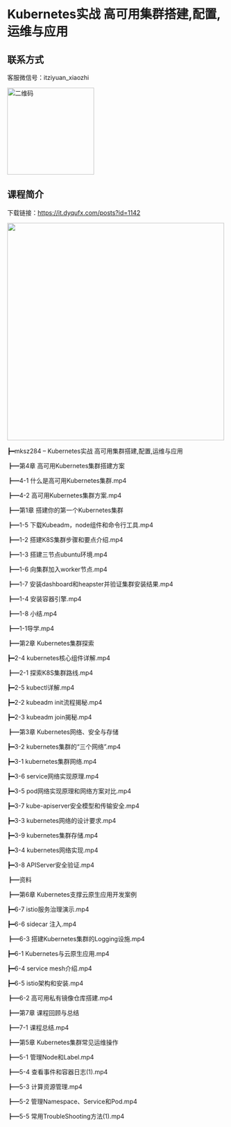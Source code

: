# Kubernetes实战 高可用集群搭建,配置,运维与应用

## 联系方式

客服微信号：itziyuan_xiaozhi

<img src="https://ziyuanyun.oss-cn-guangzhou.aliyuncs.com/common/20240614073449/666b82192834a.jpg" width="200" height="200" alt="二维码">

## 课程简介

下载链接：https://it.dyqufx.com/posts?id=1142

<img src="https://ziyuanyun.oss-cn-guangzhou.aliyuncs.com/yun/20240515153623/664465f7d4731.jpg" width="500" alt="">

  ┣━mksz284 &#8211; Kubernetes实战 高可用集群搭建,配置,运维与应用

 ┣━第4章 高可用Kubernetes集群搭建方案

 ┣━4-1 什么是高可用Kubernetes集群.mp4

 ┣━4-2 高可用Kubernetes集群方案.mp4

 ┣━第1章 搭建你的第一个Kubernetes集群

 ┣━1-5 下载Kubeadm，node组件和命令行工具.mp4

 ┣━1-2 搭建K8S集群步骤和要点介绍.mp4

 ┣━1-3 搭建三节点ubuntu环境.mp4

 ┣━1-6 向集群加入worker节点.mp4

 ┣━1-7 安装dashboard和heapster并验证集群安装结果.mp4

 ┣━1-4 安装容器引擎.mp4

 ┣━1-8 小结.mp4

 ┣━1-1导学.mp4

 ┣━第2章 Kubernetes集群探索

 ┣━2-4 kubernetes核心组件详解.mp4

 ┣━2-1 探索K8S集群路线.mp4

 ┣━2-5 kubectl详解.mp4

 ┣━2-2 kubeadm init流程揭秘.mp4

 ┣━2-3 kubeadm join揭秘.mp4

 ┣━第3章 Kubernetes网络、安全与存储

 ┣━3-2 kubernetes集群的“三个网络”.mp4

 ┣━3-1 kubernetes集群网络.mp4

 ┣━3-6 service网络实现原理.mp4

 ┣━3-5 pod网络实现原理和网络方案对比.mp4

 ┣━3-7 kube-apiserver安全模型和传输安全.mp4

 ┣━3-3 kubernetes网络的设计要求.mp4

 ┣━3-9 kubernetes集群存储.mp4

 ┣━3-4 kubernetes网络实现.mp4

 ┣━3-8 APIServer安全验证.mp4

 ┣━资料

 ┣━第6章 Kubernetes支撑云原生应用开发案例

 ┣━6-7 istio服务治理演示.mp4

 ┣━6-6 sidecar 注入.mp4

 ┣━6-3 搭建Kubernetes集群的Logging设施.mp4

 ┣━6-1 Kubernetes与云原生应用.mp4

 ┣━6-4 service mesh介绍.mp4

 ┣━6-5 istio架构和安装.mp4

 ┣━6-2 高可用私有镜像仓库搭建.mp4

 ┣━第7章 课程回顾与总结

 ┣━7-1 课程总结.mp4

 ┣━第5章 Kubernetes集群常见运维操作

 ┣━5-1 管理Node和Label.mp4

 ┣━5-4 查看事件和容器日志(1).mp4

 ┣━5-3 计算资源管理.mp4

 ┣━5-2 管理Namespace、Service和Pod.mp4

 ┣━5-5 常用TroubleShooting方法(1).mp4

  